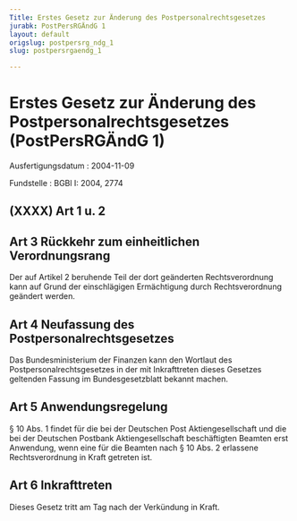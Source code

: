 ```yaml
---
Title: Erstes Gesetz zur Änderung des Postpersonalrechtsgesetzes
jurabk: PostPersRGÄndG 1
layout: default
origslug: postpersrg_ndg_1
slug: postpersrgaendg_1

---
```


# Erstes Gesetz zur Änderung des Postpersonalrechtsgesetzes (PostPersRGÄndG 1)

Ausfertigungsdatum
:   2004-11-09

Fundstelle
:   BGBl I: 2004, 2774



## (XXXX) Art 1 u. 2



## Art 3 Rückkehr zum einheitlichen Verordnungsrang

Der auf Artikel 2 beruhende Teil der dort geänderten Rechtsverordnung
kann auf Grund der einschlägigen Ermächtigung durch Rechtsverordnung
geändert werden.


## Art 4 Neufassung des Postpersonalrechtsgesetzes

Das Bundesministerium der Finanzen kann den Wortlaut des
Postpersonalrechtsgesetzes in der mit Inkrafttreten dieses Gesetzes
geltenden Fassung im Bundesgesetzblatt bekannt machen.


## Art 5 Anwendungsregelung

§ 10 Abs. 1 findet für die bei der Deutschen Post Aktiengesellschaft
und die bei der Deutschen Postbank Aktiengesellschaft beschäftigten
Beamten erst Anwendung, wenn eine für die Beamten nach § 10 Abs. 2
erlassene Rechtsverordnung in Kraft getreten ist.


## Art 6 Inkrafttreten

Dieses Gesetz tritt am Tag nach der Verkündung in Kraft.

